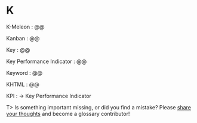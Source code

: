 # K

K-Meleon
: @@

Kanban
: @@

Key
: @@

Key Performance Indicator
: @@

Keyword
: @@

KHTML
: @@

KPI
: → Key Performance Indicator

T> Is something important missing, or did you find a mistake? Please [share your thoughts](https://github.com/j9t/web-development-glossary/blob/master/manuscript/k.md) and become a glossary&nbsp;contributor!